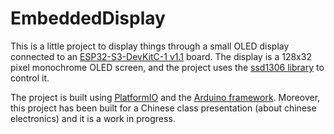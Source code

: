 # EmbeddedDisplay

This is a little project to display things through a small OLED display connected to an
[ESP32-S3-DevKitC-1 v1.1](https://docs.espressif.com/projects/esp-dev-kits/en/latest/esp32s3/esp32-s3-devkitc-1/user_guide.html#esp32-s3-devkitc-1-v1-1) board.
The display is a 128x32 pixel monochrome OLED screen,
and the project uses the [ssd1306 library](https://github.com/adafruit/Adafruit_SSD1306) to control it.

The project is built using [PlatformIO](https://platformio.org/)
and the [Arduino framework](https://docs.platformio.org/en/latest/frameworks/arduino.html).
Moreover, this project has been built for a Chinese class presentation (about chinese electronics)
and it is a work in progress.

